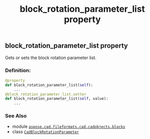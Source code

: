 ﻿---
title: block_rotation_parameter_list property
second_title: Aspose.CAD for Python via .NET API References
description: 
type: docs
weight: 130
url: /python-net/aspose.cad.fileformats.cad.cadobjects.blocks/cadblockrotationparameter/block_rotation_parameter_list/
is_root: false
---

## block_rotation_parameter_list property


Gets or sets the block rotation parameter list.
### Definition:
```python
@property
def block_rotation_parameter_list(self):
    ...
@block_rotation_parameter_list.setter
def block_rotation_parameter_list(self, value):
    ...
```

### See Also
* module [`aspose.cad.fileformats.cad.cadobjects.blocks`](../../)
* class [`CadBlockRotationParameter`](/cad/python-net/aspose.cad.fileformats.cad.cadobjects.blocks/cadblockrotationparameter)
